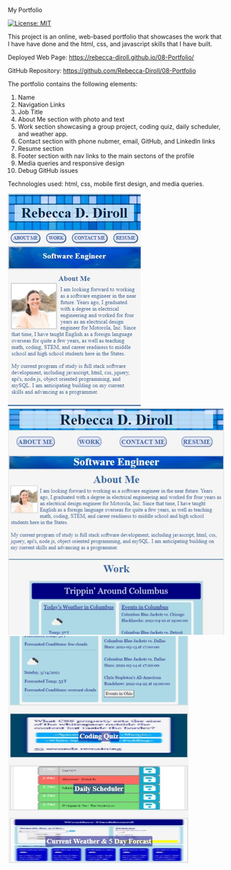 My Portfolio

[![License: MIT](https://img.shields.io/badge/License-MIT-yellow.svg)](https://opensource.org/licenses/MIT)

This project is an online, web-based portfolio that showcases the work that I have have done and the html, css, and javascript skills that I have built.

Deployed Web Page: https://rebecca-diroll.github.io/08-Portfolio/

GitHub Repository: https://github.com/Rebecca-Diroll/08-Portfolio

The portfolio contains the following elements:
1. Name
2. Navigation Links
3. Job Title
4. About Me section with photo and text
5. Work section showcasing a group project, coding quiz, daily scheduler, and weather app.
6. Contact section with phone nubmer, email, GitHub, and LinkedIn links
7. Resume section
8. Footer section with nav links to the main sectons of the profile
9. Media queries and responsive design
10. Debug GitHub issues

Technologies used: html, css, mobile first design, and media queries.

![image](./assets/images/profile-phone.jpg)
![image](./assets/images/profile-large1.jpg)
![image](./assets/images/profile-large2.jpg)